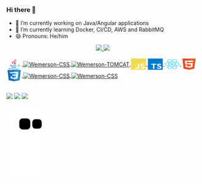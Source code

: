 ### Hi there 👋


- 🔭 I’m currently working on Java/Angular applications
- 🌱 I’m currently learning Docker, CI/CD, AWS and RabbitMQ
- 😄 Pronouns: He/him

<div align="center">
  <a href="https://github.com/WemersonWalcley">
  <img height="180em" src="https://github-readme-stats-sigma-five.vercel.app/api?username=wemersonwalcley&count_private=true&show_icons=true&theme=dracula"/>
  <img height="180em" src="https://github-readme-stats-sigma-five.vercel.app/api/top-langs/?username=wemersonwalcley&layout=compact&langs_count=7&theme=dracula"/>
</div>
  
<div style="display: inline_block"><br>
  <img align="center" alt="Wemerson-JAVA" height="30" width="40" src="https://raw.githubusercontent.com/devicons/devicon/master/icons/java/java-original.svg">
  <img align="center" alt="Wemerson-CSS" height="30" width="40" src="https://cdn.jsdelivr.net/gh/devicons/devicon/icons/spring/spring-original.svg">
  <img align="center" alt="Wemerson-TOMCAT" height="30" width="40" src="https://cdn.jsdelivr.net/gh/devicons/devicon/icons/tomcat/tomcat-original.svg" />    
  <img align="center" alt="Wemerson-Js" height="30" width="40" src="https://raw.githubusercontent.com/devicons/devicon/master/icons/javascript/javascript-plain.svg">
  <img align="center" alt="Wemerson-Ts" height="30" width="40" src="https://raw.githubusercontent.com/devicons/devicon/master/icons/typescript/typescript-plain.svg">
  <img align="center" alt="Wemerson-React" height="30" width="40" src="https://raw.githubusercontent.com/devicons/devicon/master/icons/react/react-original.svg">
  <img align="center" alt="Wemerson-HTML" height="30" width="40" src="https://raw.githubusercontent.com/devicons/devicon/master/icons/html5/html5-original.svg">
  <img align="center" alt="Wemerson-CSS" height="30" width="40" src="https://raw.githubusercontent.com/devicons/devicon/master/icons/css3/css3-original.svg">
  <img align="center" alt="Wemerson-CSS" height="30" width="40" src="https://cdn.jsdelivr.net/gh/devicons/devicon/icons/angularjs/angularjs-plain.svg" />
  <img align="center" alt="Wemerson-CSS" height="30" width="40" src="https://cdn.jsdelivr.net/gh/devicons/devicon/icons/postgresql/postgresql-plain.svg""">
</div>
  
  ##
  
<div> 
 <a href="mailto:wemerson.walcley@outlook.com" target="_blank"><img src="https://img.shields.io/badge/Microsoft_Outlook-0078D4?style=for-the-badge&logo=microsoft-outlook&logoColor=white" target="_blank"></a> 
  <a href = "mailto:mecinho999@gmail.com"><img src="https://img.shields.io/badge/Gmail-D14836?style=for-the-badge&logo=gmail&logoColor=white" target="_blank"></a>
  <a href="https://www.linkedin.com/in/WemersonWalcley" target="_blank"><img src="https://img.shields.io/badge/-LinkedIn-%230077B5?style=for-the-badge&logo=linkedin&logoColor=white" target="_blank"></a> 
 
  ![Snake animation](https://github.com/WemersonWalcley/WemersonWalcley/blob/output/github-contribution-grid-snake.svg)
 
</div>  
